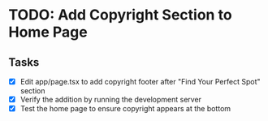 # TODO: Add Copyright Section to Home Page

## Tasks
- [x] Edit app/page.tsx to add copyright footer after "Find Your Perfect Spot" section
- [x] Verify the addition by running the development server
- [x] Test the home page to ensure copyright appears at the bottom
